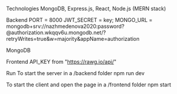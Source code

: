 Technologies
MongoDB, Express.js, React, Node.js (MERN stack)

Backend
PORT = 8000
JWT_SECRET = key;
MONGO_URL = mongodb+srv://nazhmedenova2020:password?@authorization.wkqqv6u.mongodb.net/?retryWrites=true&w=majority&appName=authorization

MongoDB

Frontend
API_KEY from "https://rawg.io/api/"

Run
To start the server in a /backend folder
npm run dev 

To start the client and open the page in a /frontend folder
npm start
